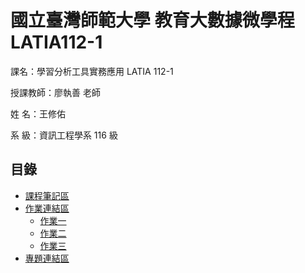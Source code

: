 # 國立臺灣師範大學 教育大數據微學程 LATIA112-1
課名：學習分析工具實務應用 LATIA 112-1

授課教師：廖執善 老師

姓    名：王修佑

系    級：資訊工程學系 116 級 <br>
## 目錄
+ [課程筆記區]()
+ [作業連結區]()
  + [作業一]()
  + [作業二]()
  + [作業三]()
+ [專題連結區]()
